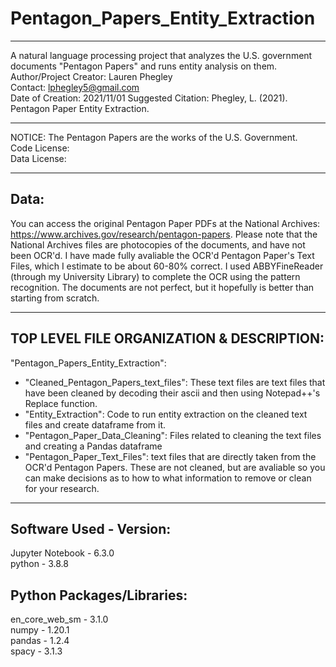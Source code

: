 # Pentagon_Papers_Entity_Extraction
--------------------------
A natural language processing project that analyzes the U.S. government documents "Pentagon Papers" and runs entity analysis on them.  
Author/Project Creator: Lauren Phegley  
Contact: lphegley5@gmail.com  
Date of Creation: 2021/11/01
Suggested Citation: Phegley, L. (2021). Pentagon Paper Entity Extraction. 

--------------
NOTICE: The Pentagon Papers are the works of the U.S. Government.  
Code License:  
Data License: 

----------- 
## Data: 
You can access the original Pentagon Paper PDFs at the National Archives: <https://www.archives.gov/research/pentagon-papers>. Please note that the National Archives files are photocopies of the documents, and have not been OCR'd. I have made fully avaliable the OCR'd Pentagon Paper's Text Files, which I estimate to be about 60-80% correct. 
I used ABBYFineReader (through my University Library) to complete the OCR using the pattern recognition. The documents are not perfect, but it hopefully is better than starting from scratch. 

-----------
## TOP LEVEL FILE ORGANIZATION & DESCRIPTION: 
"Pentagon_Papers_Entity_Extraction":  
- "Cleaned_Pentagon_Papers_text_files": These text files are text files that have been cleaned by decoding their ascii and then using Notepad++'s Replace function.  
- "Entity_Extraction": Code to run entity extraction on the cleaned text files and create dataframe from it.  
- "Pentagon_Paper_Data_Cleaning": Files related to cleaning the text files and creating a Pandas dataframe  
- "Pentagon_Paper_Text_Files": text files that are directly taken from the OCR'd Pentagon Papers. These are not cleaned, but are avaliable so you can make decisions as to how to what information to remove or clean for your research. 
  
------------
## Software Used - Version: 

Jupyter Notebook - 6.3.0  
python - 3.8.8

## Python Packages/Libraries:  
en_core_web_sm - 3.1.0  
numpy - 1.20.1  
pandas - 1.2.4  
spacy - 3.1.3

